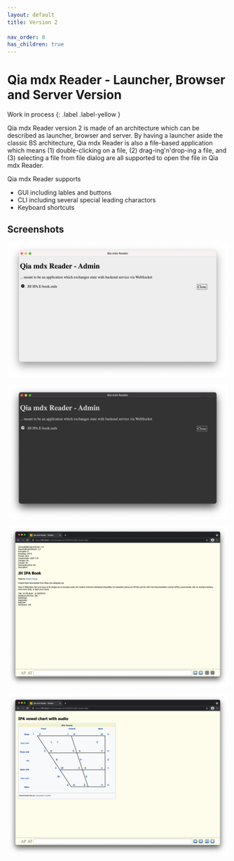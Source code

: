 ```yaml
---
layout: default
title: Version 2

nav_order: 8
has_children: true
---
```


# Qia mdx Reader - Launcher, Browser and Server Version

Work in process
{: .label .label-yellow }

Qia mdx Reader version 2 is made of an architecture which can be described as launcher, browser and server. By having a launcher aside the classic BS architecture, Qia mdx Reader is also a file-based application which means (1) double-clicking on a file, (2) drag-ing'n'drop-ing a file, and (3) selecting a file from file dialog are all supported to open the file in Qia mdx Reader.

Qia mdx Reader supports

* GUI including lables and buttons
* CLI including several special leading charactors
* Keyboard shortcuts


## Screenshots

![Qia mdx Reader - Launcher, in Light Theme, on macOS](images/20210530-181423.png)

![Qia mdx Reader - Launcher, in Dark Theme, on macOS](images/20210530-181921.png)

![JH IPA E-book: Metadata, on Chromium](images/20210529-235149.png)

![JH IPA E-book: Vowels, on Chromium](images/20210529-235258.png)
